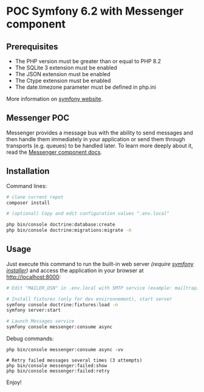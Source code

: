 # POC Symfony 6.2 with Messenger component
## Prerequisites

* The PHP version must be greater than or equal to PHP 8.2
* The SQLite 3 extension must be enabled
* The JSON extension must be enabled
* The Ctype extension must be enabled
* The date.timezone parameter must be defined in php.ini

More information on [symfony website](https://symfony.com/doc/6.2/reference/requirements.html).

## Messenger POC
Messenger provides a message bus with the ability to send messages and then handle them immediately in your application or send them through transports (e.g. queues) to be handled later. To learn more deeply about it, read the [Messenger component docs](https://symfony.com/doc/6.2/messenger.htmlcomponents/messenger.html).


## Installation
Command lines:

```bash
# clone current repot
composer install

# (optional) Copy and edit configuration values ".env.local"

php bin/console doctrine:database:create
php bin/console doctrine:migrations:migrate -n
```


## Usage
Just execute this command to run the built-in web server _(require [symfony installer](https://symfony.com/download))_ and access the application in your browser at <http://localhost:8000>:

```bash
# Edit "MAILER_DSN" in .env.local with SMTP service (example: mailtrap)

# Install fixtures (only for dev environnement), start server
symfony console doctrine:fixtures:load -n
symfony server:start

# Launch Messages service
symfony console messenger:consume async
```

Debug commands:

```shell
php bin/console messenger:consume async -vv

# Retry failed messages several times (3 attempts)
php bin/console messenger:failed:show
php bin/console messenger:failed:retry
```

Enjoy!